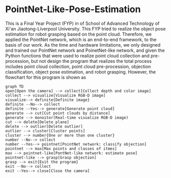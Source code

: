 # PointNet-Like-Pose-Estimation

This is a Final Year Project (FYP) in of School of Advanced Technology of Xi'an Jiaotong-Liverpool University. This FYP tried to realize the object pose estimation for robot grasping based on the point cloud. Therefore, we applied the PointNet network, which is an end-to-end framework, to the basis of our work.
As the time and hardware limitations, we only designed and trained our PointNet network and PoinetNet-like network, and given the Python functions that were used to realize point cloud collection and pre-procession, but not design the program that realizes the total process includes point cloud collection, point cloud pre-procession, objection classification, object pose estimation, and robot grasping. However, the flowchart for this program is shown as


```mermaid
graph TD
open[Open the camera] --> collect[Collect depth and color image]
collect --> visualize[Visualize RGB-D image]
visualize--> definite{Definite image}
definite --No--> collect
definite --Yes--> generate[Generate point cloud]
generate --> cut[Cut point clouds by distance]
generate --> monoitor(Real-time visualize RGB-D image)
cut --> delete[Delete plane]
delete --> outlier[Delete outlier]
outlier --> cluster[Cluster points]
cluster --> number{One or more than one cluster}
number --No--> collect
number --Yes--> pointnet[PointNet network: classify objection]
pointnet --> max[Max points and classes of itmes]
max --> pointnet-like[PontNet-like network: estimate pose]
pointnet-like --> grasp[Grasp objection]
grasp --> exit{Exit the program}
exit --No--> collect
exit --Yes--> close[Close the camera]
```
